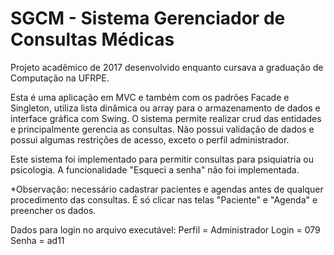 # SGCM - Sistema Gerenciador de Consultas Médicas

Projeto acadêmico de 2017 desenvolvido enquanto cursava a graduação de Computação na UFRPE.

Esta é uma aplicação em MVC e também com os padrões Facade e Singleton, utiliza lista dinâmica ou array para o armazenamento de dados e interface gráfica com Swing.
O sistema permite realizar crud das entidades e principalmente gerencia as consultas. Não possui validação de dados e possui algumas restrições de acesso, exceto o perfil administrador.

Este sistema foi implementado para permitir consultas para psiquiatria ou psicologia. A funcionalidade "Esqueci a senha" não foi implementada.

*Observação: necessário cadastrar pacientes e agendas antes de qualquer procedimento das consultas.
É só clicar nas telas "Paciente" e "Agenda" e preencher os dados.

Dados para login no arquivo executável: 
Perfil = Administrador
Login = 079
Senha = ad11


